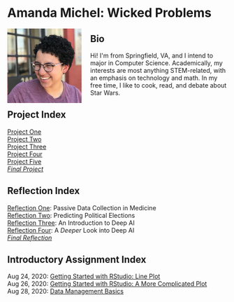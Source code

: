 # Amanda Michel: Wicked Problems

<img src="headshot.jpeg"  width=170 height=170 align="left" style="padding-right:20px"/> 

## Bio
<p>Hi! I'm from Springfield, VA, and I intend to major in Computer Science. Academically, my interests are most anything STEM-related, with an emphasis on technology and math. In my free time, I like to cook, read, and debate about Star Wars. </p>

## Project Index
[Project One](project1.md)<br/>
[Project Two](project2.md)<br/>
[Project Three](project3.md)<br/>
[Project Four](project4.md)<br/>
[Project Five](project5.md)<br/>
[*Final Project*](finalproject.md)<br/>

## Reflection Index
[Reflection One](reflection1.md): Passive Data Collection in Medicine<br/>
[Reflection Two](reflection2.md): Predicting Political Elections<br/>
[Reflection Three](reflection3.md): An Introduction to Deep AI<br/>
[Reflection Four](reflection4.md): A *Deeper* Look into Deep AI<br/>
[*Final Reflection*](finalreflection.md)

## Introductory Assignment Index
Aug 24, 2020: [Getting Started with RStudio: Line Plot](lineplot.md)<br/>
Aug 26, 2020: [Getting Started with RStudio: A More Complicated Plot](complexplot.md)<br/>
Aug 28, 2020: [Data Management Basics](datamanag.md)<br/>

